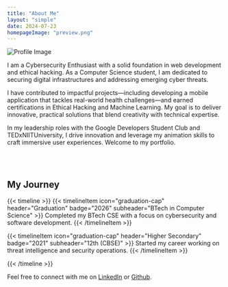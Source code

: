 ```yaml
---
title: "About Me"
layout: "simple"
date: 2024-07-23
homepageImage: "preview.png"
---
```


![Profile Image](profile.png)

  <p class="text-xl leading-relaxed mb-6">
    I am a Cybersecurity Enthusiast with a solid foundation in web development and ethical hacking. As a Computer Science student, I am dedicated to securing digital infrastructures and addressing emerging cyber threats.
  </p>
  <p class="text-xl leading-relaxed mb-6">
    I have contributed to impactful projects—including developing a mobile application that tackles real-world health challenges—and earned certifications in Ethical Hacking and Machine Learning. My goal is to deliver innovative, practical solutions that blend creativity with technical expertise.
  </p>
  <p class="text-xl leading-relaxed">
    In my leadership roles with the Google Developers Student Club and TEDxNIITUniversity, I drive innovation and leverage my animation skills to craft immersive user experiences. Welcome to my portfolio.
  </p><br></br>

## My Journey

{{< timeline >}}
{{< timelineItem icon="graduation-cap" header="Graduation" badge="2026" subheader="BTech in Computer Science" >}}
Completed my BTech CSE with a focus on cybersecurity and software development.
{{< /timelineItem >}}

{{< timelineItem icon="graduation-cap" header="Higher Secondary" badge="2021" subheader="12th (CBSE)" >}}
Started my career working on threat intelligence and security operations.
{{< /timelineItem >}}


{{< /timeline >}}

Feel free to connect with me on [LinkedIn](https://linkedin.com/in/yourprofile) or [Github](https://github.com/Cryio).
